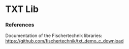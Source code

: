 # TXT Lib



### References

Documentation of the Fischertechnik libraries: https://github.com/fischertechnik/txt_demo_c_download